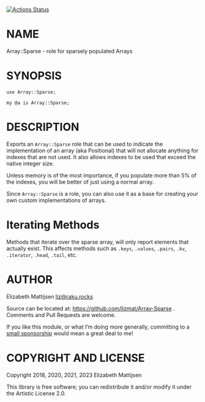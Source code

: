 [![Actions Status](https://github.com/lizmat/Array-Sparse/workflows/test/badge.svg)](https://github.com/lizmat/Array-Sparse/actions)

NAME
====

Array::Sparse - role for sparsely populated Arrays

SYNOPSIS
========

    use Array::Sparse;

    my @a is Array::Sparse;

DESCRIPTION
===========

Exports an `Array::Sparse` role that can be used to indicate the implementation of an array (aka Positional) that will not allocate anything for indexes that are not used. It also allows indexes to be used that exceed the native integer size.

Unless memory is of the most importance, if you populate more than 5% of the indexes, you will be better of just using a normal array.

Since `Array::Sparse` is a role, you can also use it as a base for creating your own custom implementations of arrays.

Iterating Methods
=================

Methods that iterate over the sparse array, will only report elements that actually exist. This affects methods such as `.keys`, `.values`, `.pairs`, `.kv`, `.iterator`, `.head`, `.tail`, etc.

AUTHOR
======

Elizabeth Mattijsen <liz@raku.rocks>

Source can be located at: https://github.com/lizmat/Array-Sparse . Comments and Pull Requests are welcome.

If you like this module, or what I’m doing more generally, committing to a [small sponsorship](https://github.com/sponsors/lizmat/) would mean a great deal to me!

COPYRIGHT AND LICENSE
=====================

Copyright 2018, 2020, 2021, 2023 Elizabeth Mattijsen

This library is free software; you can redistribute it and/or modify it under the Artistic License 2.0.

